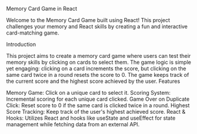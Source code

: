 Memory Card Game in React


Welcome to the Memory Card Game built using React! This project challenges your memory and React skills by creating a fun and interactive card-matching game.


Introduction


This project aims to create a memory card game where users can test their memory skills by clicking on cards to select them. The game logic is simple yet engaging: clicking on a card increments the score, but clicking on the same card twice in a round resets the score to 0. The game keeps track of the current score and the highest score achieved by the user.
Features


Memory Game: Click on a unique card to select it.
Scoring System: Incremental scoring for each unique card clicked.
Game Over on Duplicate Click: Reset score to 0 if the same card is clicked twice in a round.
Highest Score Tracking: Keep track of the user's highest achieved score.
React & Hooks: Utilizes React and hooks like useState and useEffect for state management while fetching data from an external API.
